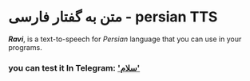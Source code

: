 # متن به گفتار فارسی - persian TTS
***Ravi***, is a text-to-speech for _Persian_ language that you can use in your programs.
### you can test it In Telegram: ['سلام'](https://t.me/ravitts_bot">@ravitts_bot)
